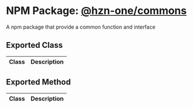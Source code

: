 # NPM Package: [@hzn-one/commons](https://www.npmjs.com/package/@hzn-one/commons)

A npm package that provide a common function and interface

## Exported Class

| Class | Description |
| ----- | ----------- |

## Exported Method

| Class | Description |
| ----- | ----------- |
